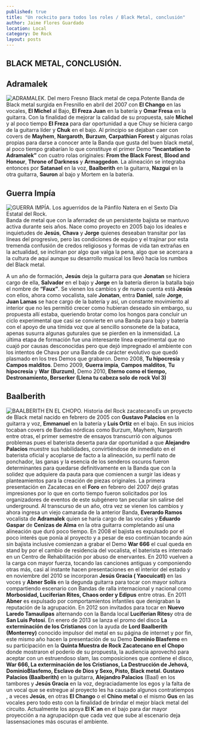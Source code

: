 ```yaml
---
published: true
title: "Un rockcito para todos los roles / Black Metal, conclusión"
author: Jaime Flores Guardado
location: Local
category: De Rock
layout: posts
---
```


## BLACK METAL, CONCLUSIÓN.
 
 
 
## Adramalek

![ADRAMALEK. Del mero Fresno Black metal de cepa.](http://i.imgur.com/kodUdQTm.jpg)Potente Banda de Black metal surgida en Fresnillo en abril del 2007 con **El Chango** en las vocales, **El Michel** al Bajo, **El Freza Juan** en la batería y **Omar Fresa** en la guitarra. Con la finalidad de mejorar la calidad de su propuesta, sale **Michel** y al poco tiempo **El Freza** para dar oportunidad a que Chuy se hiciera cargo de la guitarra líder y **Chuk** en el bajo. Al principio se dejaban caer con covers de **Mayhem**, **Nargaroth**, **Burzum**, **Carpathian Forest** y algunas rolas propias para darse a conocer ante la Banda que gusta del buen black metal, al poco tiempo grabarían lo que constituye el primer Demo **“Incantation to Adramalek”** con cuatro rolas originales: **From the Black Forest**, **Blood and Honour**, **Throne of Darkness** y **Armaggedon**. La alineación se integraba entonces por **Satanael** en la voz, **Baalberith** en la guitarra, **Nazgui** en la otra guitarra, **Sauron** al bajo y Mortem en la batería.

## Guerra Impía

![GUERRA IMPÍA. Los aguerridos de la Pánfilo Natera en el Sexto Día Estatal del Rock.](http://i.imgur.com/o162wMvm.jpg)Banda de metal que con la aferradez de un persistente bajista se mantuvo activa durante seis años. Nace como proyecto en 2005 bajo los ideales e inquietudes de **Jesús**, **Chava** y **Jorge** quienes deseaban transitar por las líneas del progresivo, pero las condiciones de equipo y el trajinar por esta tremenda confusión de credos religiosos y formas de vida tan extrañas en la actualidad, se inclinan por algo que valga la pena, algo que se acercara a la cultura de aquí aunque su desarrollo musical los llevó hacia los rumbos del Black metal.

A un año de formación, **Jesús** deja la guitarra para que **Jonatan** se hiciera cargo de ella, **Salvador** en el bajo y **Jorge** en la batería dieron la batalla bajo el nombre de **“Faux”**. Se vienen los cambios y de nueva cuenta está **Jesús** con ellos, ahora como vocalista, sale **Jonatan**, entra **Daniel**, sale **Jorge**, **Juan Lamas** se hace cargo de la batería y así, un constante movimiento al interior que no les permitió crecer como hubieran deseado sin embargo, su propuesta allí estaba, queriendo brotar como los hongos para concluir un ciclo experimental que casi se convierte en una Banda para bajo y batería con el apoyo de una tímida voz que al sencillo sonsonete de la bataca, apenas susurra algunas guturales que se pierden en la inmensidad. La última etapa de formación fue una interesante línea experimental que no cuajó por causas desconocidas pero que dejó impregnado el ambiente con los intentos de Chava por una Banda de carácter evolutivo que quedó plasmado en los tres Demos que grabaron. Demo 2008, **Tu hipocresía** y **Campos malditos**. Demo 2009, **Guerra impía**, **Campos malditos**, **Tu hipocresía** y **War** **(Burzum)**, Demo 2010, **Eterno como el tiempo, Destronamiento, Berserker (Llena tu cabeza solo de rock Vol 3)**

## Baalberith

![BAALBERITH EN EL CHOPO. Historia del Rock zacatecano](http://i.imgur.com/vUpGjTlm.jpg)Es un proyecto de Black metal nacido en febrero de 2005 con **Gustavo Palacios** en la guitarra y voz, **Emmanuel** en la batería y **Luis Ortiz** en el bajo. En sus inicios tocaban covers de Bandas nórdicas como Burzum, Mayhem, Nargaroth entre otras, el primer semestre de ensayos transcurrió con algunos problemas pues el baterista deserta para dar oportunidad a que **Alejandro Palacios** muestre sus habilidades, convirtiéndose de inmediato en el baterista oficial y acoplarse de facto a la alineación, su perfil nato de ponchador, las ganas y la esencia de los senderos oscuros fueron determinantes para quedarse definitivamente en la Banda que con la solidez que adquiere da pauta para que comiencen a surgir las ideas y planteamientos para la creación de piezas originales.  La primera presentación en Zacatecas en el **Foro** en febrero del 2007 dejó gratas impresiones por lo que en corto tiempo fueron solicitados por los organizadores de eventos de este subgénero tan peculiar sin salirse del underground. Al transcurso de un año, otra vez se vienen los cambios y ahora ingresa un viejo camarada de la anterior Banda, **Everardo Ramos** vocalista de **Adramalek** quien se haría cargo de las vocales y **Eduardo Gaspar** de **Cenizas de Alma** en la otra guitarra completando así una alineación que duró poco tiempo. En 2008 el bajista es expulsado por el poco interés que ponía al proyecto y a pesar de eso continúan tocando aún sin bajista inclusive comienzan a grabar el Demo **War 666** el cual queda en stand by por el cambio de residencia del vocalista, el baterista es internado en un Centro de Rehabilitación por abuso de enervantes. En 2010 vuelven a la carga con mayor fuerza, tocando las canciones antiguas y componiendo otras más, casi al instante hacen presentaciones en el interior del estado y en noviembre del 2010 se incorporan **Jesús Gracia ( Yaocuicatl)** en las voces y **Abner Solís** en la degunda guitarra para tocar con mayor soltura compartiendo escenario con Bandas de ralla internacional y nacional como **Morbosidad, Luciferian Rites, Chaos order y Edipus** entre otras. En 2011 **Abner** es expulsado por comportamientos infantiles que denigraban la reputación de la agrupación. En 2012 son invitados para tocar en **Nuevo Laredo Tamaulipas** alternando con la Banda local **Luciferian Rites**y otra de **San Luis Potosí**. En enero de 2013 se lanza el promo del disco **La exterminación de los Cristianos** con la ayuda de **Lord Baalberith (Monterrey)** conocido impulsor del metal en su página de internet y por fin, este mismo año hacen la presentación de su Demo **Dominio Blasfemo** en su participación en la **Quinta Muestra de Rock Zacatecano en el Chopo** donde mostraron el poderío de su propuesta, la audiencia aprovechó para aceptar con un estruendoso slam, las composiciones que contiene el disco, **War 666, La exterminación de los Cristianos, La Destrucción de Jehová, DominioBlasfemo, Esclavo de Dios y Sexo, Pisto, Black metal.  Gustavo Palacios (Baalberith)** en la guitarra, **Alejandro Palacios** (Baal) en los tambores y **Jesús Gracia** en la voz, degraciadamente los egos y la falta de un vocal que se estregue al proyecto les ha causado algunos contratiempos , a veces **Jesús**, en otras **El Chango** o el **Chino metal** o el mismo **Gus** en las vocales pero todo esto con la finalidad de brindar el mejor black metal del circuito. Actualmente los apoya **El K´an** en el bajo para dar mayor proyección a na agrupaciópn que cada vez que sube al escenario deja lassensaciones más oscuras el ambiente.
